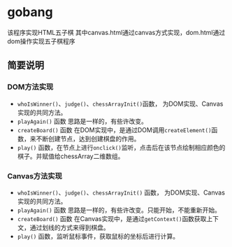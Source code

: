 # gobang

该程序实现HTML五子棋
其中canvas.html通过canvas方式实现，dom.html通过dom操作实现五子棋程序

## 简要说明

### DOM方法实现
- `whoIsWinner()`、`judge()`、`chessArrayInit()`函数， 为DOM实现、Canvas实现的共同方法。
- `playAgain()` 函数 思路是一样的，有些许改变。
- `createBoard()` 函数 在DOM实现中，是通过DOM调用`createElement()`函数，来不断创建节点，达到创建棋盘的作用。
- `play()` 函数，在节点上进行`onclick()`监听，点击后在该节点绘制相应颜色的棋子。并赋值给chessArray二维数组。

### Canvas方法实现
- `whoIsWinner()`、`judge()`、`chessArrayInit()` 函数， 为DOM实现、Canvas实现的共同方法。
- `playAgain()` 函数 思路是一样的，有些许改变。只能开始，不能重新开始。
- `createBoard()` 函数 在Canvas实现中，是通过`getContext()`函数获取上下文，通过划线的方式来得到棋盘。
- `play()` 函数，监听鼠标事件，获取鼠标的坐标后进行计算。 
